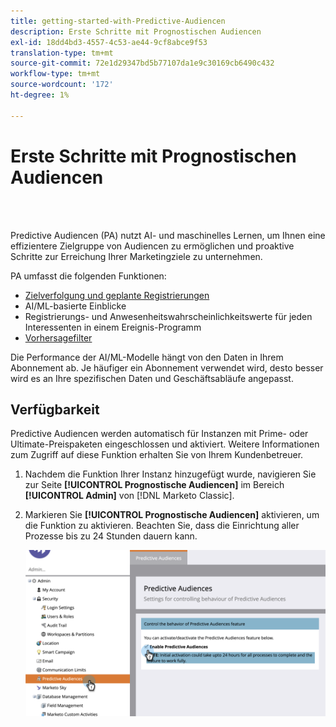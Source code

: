 ```yaml
---
title: getting-started-with-Predictive-Audiencen
description: Erste Schritte mit Prognostischen Audiencen
exl-id: 18dd4bd3-4557-4c53-ae44-9cf8abce9f53
translation-type: tm+mt
source-git-commit: 72e1d29347bd5b77107da1e9c30169cb6490c432
workflow-type: tm+mt
source-wordcount: '172'
ht-degree: 1%

---
```


# Erste Schritte mit Prognostischen Audiencen

<br> 

Predictive Audiencen (PA) nutzt AI- und maschinelles Lernen, um Ihnen eine effizientere Zielgruppe von Audiencen zu ermöglichen und proaktive Schritte zur Erreichung Ihrer Marketingziele zu unternehmen.

PA umfasst die folgenden Funktionen:

* [Zielverfolgung und geplante Registrierungen](/help/sky/understanding-goal-tracking-and-projected-registrations.md)
* AI/ML-basierte Einblicke
* Registrierungs- und Anwesenheitswahrscheinlichkeitswerte für jeden Interessenten in einem Ereignis-Programm
* [Vorhersagefilter](/help/sky/predictive-filters.md)

Die Performance der AI/ML-Modelle hängt von den Daten in Ihrem Abonnement ab. Je häufiger ein Abonnement verwendet wird, desto besser wird es an Ihre spezifischen Daten und Geschäftsabläufe angepasst.

## Verfügbarkeit

Predictive Audiencen werden automatisch für Instanzen mit Prime- oder Ultimate-Preispaketen eingeschlossen und aktiviert. Weitere Informationen zum Zugriff auf diese Funktion erhalten Sie von Ihrem Kundenbetreuer.

1. Nachdem die Funktion Ihrer Instanz hinzugefügt wurde, navigieren Sie zur Seite **[!UICONTROL Prognostische Audiencen]** im Bereich **[!UICONTROL Admin]** von [!DNL Marketo Classic].

1. Markieren Sie **[!UICONTROL Prognostische Audiencen]** aktivieren, um die Funktion zu aktivieren. Beachten Sie, dass die Einrichtung aller Prozesse bis zu 24 Stunden dauern kann.

   ![Bild eins](/help/sky/assets/predictive-audiences/getting-started-with-predictive-audiences/getting-started-with-predictive-audiences-1.png)
